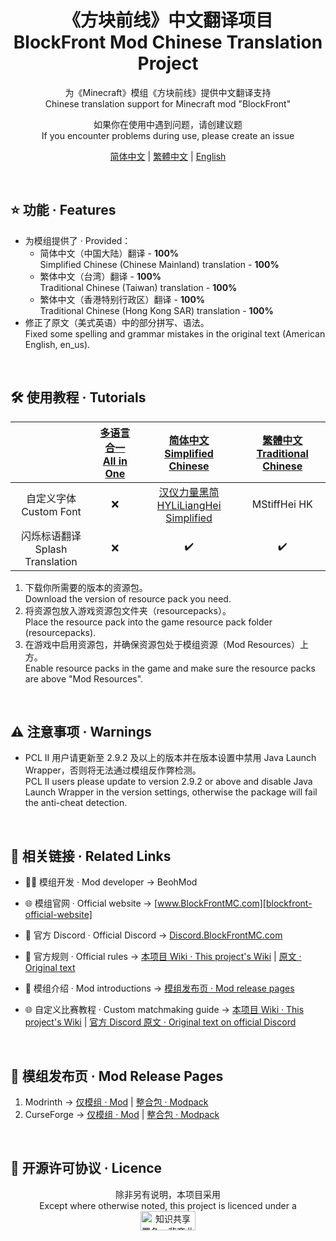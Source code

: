 
<div align="center">

# 《方块前线》中文翻译项目<br>**B**lock**F**ront **Mod** **C**hi**n**ese **Tr**anslation **Project**

为《Minecraft》模组《方块前线》提供中文翻译支持<br>Chinese translation support for Minecraft mod "BlockFront"

如果你在使用中遇到问题，请创建议题<br>If you encounter problems during use, please create an issue

[简体中文][simplified-chinese] | [繁體中文][traditional-chinese] | [English][english]

</div>

<br>

## ⭐ 功能 · Features

- 为模组提供了 · Provided：
  - 简体中文（中国大陆）翻译 - **100%**<br>Simplified Chinese (Chinese Mainland) translation - **100%**
  - 繁体中文（台湾）翻译 - **100%**<br>Traditional Chinese (Taiwan) translation - **100%**
  - 繁体中文（香港特别行政区）翻译 - **100%**<br>Traditional Chinese (Hong Kong SAR) translation - **100%**
- 修正了原文（美式英语）中的部分拼写、语法。<br>Fixed some spelling and grammar mistakes in the original text (American English, en_us).

<br>

## 🛠️ 使用教程 · Tutorials

<div align="center">

| | [多语言合一<br>All in One][project-all-in-one] | [简体中文<br>Simplified Chinese][project-simplified-chinese] | [繁體中文<br>Traditional Chinese][project-traditional-chinese] |
| :-: | :-: | :-: | :-: |
| 自定义字体<br>Custom Font | ❌ | [汉仪力量黑简<br>HYLiLiangHei Simplified][hyliliangheij] | MStiffHei HK |
| 闪烁标语翻译<br>Splash Translation | ❌ | ✔️ | ✔️ |

</div>

1. 下载你所需要的版本的资源包。<br>Download the version of resource pack you need.
2. 将资源包放入游戏资源包文件夹（resourcepacks）。<br>Place the resource pack into the game resource pack folder (resourcepacks).
3. 在游戏中启用资源包，并确保资源包处于模组资源（Mod Resources）上方。<br>Enable resource packs in the game and make sure the resource packs are above "Mod Resources".

<br>

## ⚠️ 注意事项 · Warnings

- PCL II 用户请更新至 2.9.2 及以上的版本并在版本设置中禁用 Java Launch Wrapper，否则将无法通过模组反作弊检测。<br>PCL II users please update to version 2.9.2 or above and disable Java Launch Wrapper in the version settings, otherwise the package will fail the anti-cheat detection.

<br>

## 🔗 相关链接 · Related Links

- 🧑‍💻 模组开发 · Mod developer → BeohMod

- 🌐 模组官网 · Official website → [www.BlockFrontMC.com][blockfront-official-website]

- 💬 官方 Discord · Official Discord → [Discord.BlockFrontMC.com][blockfront-official-discord]

- 📄 官方规则 · Official rules → [本项目 Wiki · This project's Wiki][project-wiki] | [原文 · Original text][blockfront-official-rules]

- 📄 模组介绍 · Mod introductions → [模组发布页 · Mod release pages](#-模组发布页--mod-release-pages)

- 🌐 自定义比赛教程 · Custom matchmaking guide → [本项目 Wiki · This project's Wiki][project-wiki] | [官方 Discord 原文 · Original text on official Discord][blockfront-matchmaking-guide]

<br>

## 🔗 模组发布页 · Mod Release Pages

1. Modrinth → [仅模组 · Mod][blockfront-mod-modrinth] | [整合包 · Modpack][blockfront-modpack-modrinth]
2. CurseForge → [仅模组 · Mod][blockfront-mod-curseforge] | [整合包 · Modpack][blockfront-modpack-curseforge]

<br>

## 🤝 开源许可协议 · Licence

<div align="center">

除非另有说明，本项目采用<br>Except where otherwise noted, this project is licenced under a<br><a href="https://creativecommons.org/licenses/by-nc-sa/4.0/"><img src="http://mirrors.creativecommons.org/presskit/buttons/88x31/png/by-nc-sa.png" alt="知识共享署名—非商业性使用—相同方式共享 4.0 国际公共许可协议（Creative Commons Attribution 4.0 International Licence，CC BY-NC-SA 4.0）" width="88" height="31" /></a>

</div>

[blockfront-matchmaking-guide]: https://discord.com/channels/899063859539759154/1090433325564432495/1090433325564432495
[blockfront-mod-curseforge]: https://www.curseforge.com/minecraft/mc-mods/blockfront-world-war-ii
[blockfront-mod-modrinth]: https://modrinth.com/mod/blockfront
[blockfront-modpack-curseforge]: https://www.curseforge.com/minecraft/modpacks/blockfront-world-war-ii
[blockfront-modpack-modrinth]: https://modrinth.com/modpack/blockfront-mod-pack
[blockfront-official-discord]: https://discord.blockfrontmc.com
[blockfront-official-rules]: https://www.blockfrontmc.com/rules
[blockfront-official-website]: https://www.blockfrontmc.com
[english]: https://github.com/YoMonNPC/BFMod-CNTR-Project/blob/main/READMEs/README.en.md
[hyliliangheij]: https://www.hanyi.com.cn/productdetail.php?id=589
[project-all-in-one]: https://modrinth.com/resourcepack/bfmod-cntr-project-all-in-one
[project-simplified-chinese]: https://modrinth.com/resourcepack/bfmod-cntr-project-schinese
[project-traditional-chinese]: https://modrinth.com/resourcepack/bfmod-cntr-project-tchinese
[project-wiki]: https://github.com/YoMonNPC/BFMod-CNTR-Project/wiki
[simplified-chinese]: https://github.com/YoMonNPC/BFMod-CNTR-Project/blob/main/READMEs/README.zh-hans.md
[traditional-chinese]: https://github.com/YoMonNPC/BFMod-CNTR-Project/blob/main/READMEs/README.zh-hant.md
